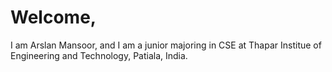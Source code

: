 # **Welcome**, #
I am Arslan Mansoor, and I am a junior majoring in CSE at Thapar Institue of Engineering and Technology, Patiala, India.
